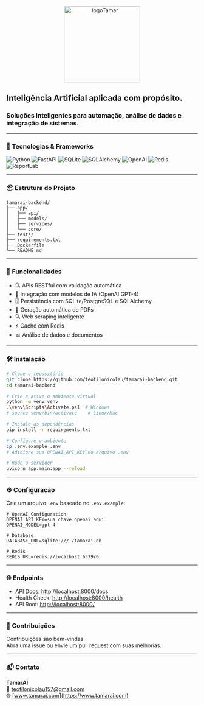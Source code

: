 <div align="center">


<img src="https://github.com/user-attachments/assets/c7886d0b-0262-4835-944b-19f3f1ce1d83?raw=true" alt="logoTamar" width="200"/>



</div>

## **Inteligência Artificial aplicada com propósito.**  
 ### Soluções inteligentes para automação, análise de dados e integração de sistemas.

---

### 🚀 Tecnologias & Frameworks

![Python](https://img.shields.io/badge/Python-3.13-blue?logo=python)
![FastAPI](https://img.shields.io/badge/FastAPI-async%20web%20framework-teal?logo=fastapi)
![SQLite](https://img.shields.io/badge/SQLite-Database-blue?logo=sqlite)
![SQLAlchemy](https://img.shields.io/badge/SQLAlchemy-ORM-red?logo=sqlalchemy)
![OpenAI](https://img.shields.io/badge/OpenAI-GPT--4-green?logo=openai)
![Redis](https://img.shields.io/badge/Redis-Cache-red?logo=redis)
![ReportLab](https://img.shields.io/badge/ReportLab-PDF-orange)

---

### 📦 Estrutura do Projeto

```
tamarai-backend/
├── app/
│   ├── api/
│   ├── models/
│   ├── services/
│   └── core/
├── tests/
├── requirements.txt
├── Dockerfile
└── README.md
```

---

### 🧩 Funcionalidades

- 🔍 APIs RESTful com validação automática
- 🧠 Integração com modelos de IA (OpenAI GPT-4)
- 🗄️ Persistência com SQLite/PostgreSQL e SQLAlchemy
- 📄 Geração automática de PDFs
- 🔍 Web scraping inteligente
- ⚡ Cache com Redis
- 📊 Análise de dados e documentos

---

### 🛠️ Instalação

```bash
# Clone o repositório
git clone https://github.com/teofilonicolau/tamarai-backend.git
cd tamarai-backend

# Crie e ative o ambiente virtual
python -m venv venv
.\venv\Scripts\Activate.ps1  # Windows
# source venv/bin/activate    # Linux/Mac

# Instale as dependências
pip install -r requirements.txt

# Configure o ambiente
cp .env.example .env
# Adicione sua OPENAI_API_KEY no arquivo .env

# Rode o servidor
uvicorn app.main:app --reload
```

---

### ⚙️ Configuração

Crie um arquivo `.env` baseado no `.env.example`:

```env
# OpenAI Configuration
OPENAI_API_KEY=sua_chave_openai_aqui
OPENAI_MODEL=gpt-4

# Database
DATABASE_URL=sqlite:///./tamarai.db

# Redis
REDIS_URL=redis://localhost:6379/0
```

---

### 🌐 Endpoints

- API Docs: [http://localhost:8000/docs](http://localhost:8000/docs)  
- Health Check: [http://localhost:8000/health](http://localhost:8000/health)  
- API Root: [http://localhost:8000/](http://localhost:8000/)

---

### 🤝 Contribuições

Contribuições são bem-vindas!  
Abra uma issue ou envie um pull request com suas melhorias.

---

### 📬 Contato

**TamarAI**  
📧 teofilonicolau157@gmail.com  
🌐 [www.tamarai.com](https://www.tamarai.com)

</div>
